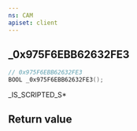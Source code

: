```yaml
---
ns: CAM
apiset: client
---
```

## _0x975F6EBB62632FE3

```c
// 0x975F6EBB62632FE3
BOOL _0x975F6EBB62632FE3();
```

_IS_SCRIPTED_S*


## Return value

